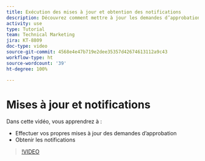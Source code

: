 ```yaml
---
title: Exécution des mises à jour et obtention des notifications
description: Découvrez comment mettre à jour les demandes d’approbation et obtenir vos notifications.
activity: use
type: Tutorial
team: Technical Marketing
jira: KT-8809
doc-type: video
source-git-commit: 4568e4e47b719e2dee35357d42674613112a9c43
workflow-type: ht
source-wordcount: '39'
ht-degree: 100%

---
```


# Mises à jour et notifications

Dans cette vidéo, vous apprendrez à :

* Effectuer vos propres mises à jour des demandes d’approbation
* Obtenir les notifications

>[!VIDEO](https://video.tv.adobe.com/v/3440139/?quality=12&learn=on&enablevpops&captions=fre_fr)

<!--
learn more URLS
Tag others on updates
Update work
-->

